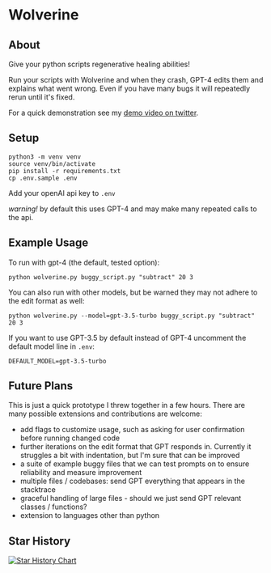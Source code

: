 # Wolverine

## About

Give your python scripts regenerative healing abilities!

Run your scripts with Wolverine and when they crash, GPT-4 edits them and explains what went wrong. Even if you have many bugs it will repeatedly rerun until it's fixed.

For a quick demonstration see my [demo video on twitter](https://twitter.com/bio_bootloader/status/1636880208304431104).

## Setup

    python3 -m venv venv
    source venv/bin/activate
    pip install -r requirements.txt
    cp .env.sample .env

Add your openAI api key to `.env`

_warning!_ by default this uses GPT-4 and may make many repeated calls to the api.

## Example Usage

To run with gpt-4 (the default, tested option):

    python wolverine.py buggy_script.py "subtract" 20 3

You can also run with other models, but be warned they may not adhere to the edit format as well:

    python wolverine.py --model=gpt-3.5-turbo buggy_script.py "subtract" 20 3

If you want to use GPT-3.5 by default instead of GPT-4 uncomment the default model line in `.env`:

    DEFAULT_MODEL=gpt-3.5-turbo

## Future Plans

This is just a quick prototype I threw together in a few hours. There are many possible extensions and contributions are welcome:

- add flags to customize usage, such as asking for user confirmation before running changed code
- further iterations on the edit format that GPT responds in. Currently it struggles a bit with indentation, but I'm sure that can be improved
- a suite of example buggy files that we can test prompts on to ensure reliability and measure improvement
- multiple files / codebases: send GPT everything that appears in the stacktrace
- graceful handling of large files - should we just send GPT relevant classes / functions?
- extension to languages other than python

## Star History

[![Star History Chart](https://api.star-history.com/svg?repos=biobootloader/wolverine&type=Date)](https://star-history.com/#biobootloader/wolverine)
